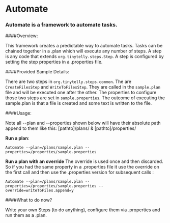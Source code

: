 Automate
========

### Automate is a framework to automate tasks.

####Overview:

This framework creates a predictable way to automate tasks.  Tasks can be chained together in a .plan which will execute
any number of steps.  A step is any code that extends ```org.tinytelly.steps.Step```.  A step is configured by setting the step
properties in a .properties file.

####Provided Sample Details:

There are two steps in ```org.tinytelly.steps.common```.  The are ```CreateFilesStep``` and ```WriteToFilesStep```.
They are called in the ```sample.plan``` file and will be executed one after the other.  The properties to configure those two steps are set in
```sample.properties```. The outcome of executing the sample.plan is that a file is created and some text is written to the file.

####Usage:

Note all --plan and --properties shown below will have their absolute path append to them like this: [pathto]/plans/ & [pathto]/properties/

**Run a plan**:

  ```Automate --plan=/plans/sample.plan --properties=/properties/sample.properties```

**Run a plan with an override** The override is used once and then discarded. So if you had the same property in a
.properties file it use the override on the first call and then use the .properties version for subsequent calls :

  ```Automate --plan=/plans/sample.plan --properties=/properties/sample.properties --override=writeToFiles.append=y```

####What to do now?

Write your own Steps (to do anything), configure them via .properties and run them as a .plan.



